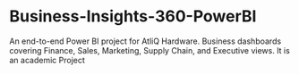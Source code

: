 # Business-Insights-360-PowerBI
An end-to-end Power BI project for AtliQ Hardware. Business dashboards covering Finance, Sales, Marketing, Supply Chain, and Executive views. It is an academic Project
